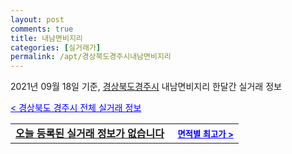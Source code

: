 ```yaml
---
layout: post
comments: true
title: 내남면비지리
categories: [실거래가]
permalink: /apt/경상북도경주시내남면비지리
---
```


2021년 09월 18일 기준, <a href="/apt/경상북도경주시">경상북도경주시</a> 내남면비지리 한달간 실거래 정보

<a style="color: blue;" href="/apt/경상북도경주시">< 경상북도 경주시 전체 실거래 정보</a>
<!---- start ---->
<table>
  <tr>
    <td colspan="4" style="font-weight: bold;"><a href="/apt/경상북도경주시내남면비지리{name_without_space}">오늘 등록된 실거래 정보가 없습니다</a> &nbsp;&nbsp;&nbsp; <a style="color: blue; font-size: smaller;" href="/apt/경상북도경주시내남면비지리{name_without_space}">면적별 최고가 ></a></td>
  </tr>
    
</table>
<!---- end ---->
    